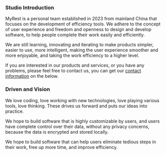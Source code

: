 ### Studio Introduction

MyRest is a personal team established in 2023 from mainland China that focuses on the development of efficiency tools. We adhere to the concept of user experience and freedom and openness to design and develop software, to help people complete their work easily and efficiently.

We are still learning, innovating and iterating to make products simpler, easier to use, more intelligent, making the user experience smoother and more enjoyable, and taking the work efficiency to a higher level.

If you are interested in our products and services, or you have any problems, please feel free to contact us, you can get our [contact information](#contact-information) on the below.

### Driven and Vision

We love coding, love working with new technologies, love playing various tools, love thinking. These drives us forward and puts our ideas into practice.

We hope to build software that is highly customizable by users, and users have complete control over their data, without any privacy concerns, because the data is encrypted and stored locally.

We hope to build software that can help users eliminate tedious steps in their work, free up more time, and improve efficiency.
